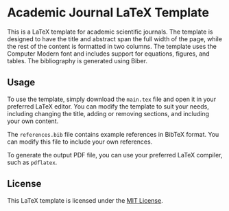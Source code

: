 # Academic Journal LaTeX Template

This is a LaTeX template for academic scientific journals. The template is designed to have the title and abstract span the full width of the page, while the rest of the content is formatted in two columns. The template uses the Computer Modern font and includes support for equations, figures, and tables. The bibliography is generated using Biber.

## Usage

To use the template, simply download the `main.tex` file and open it in your preferred LaTeX editor. You can modify the template to suit your needs, including changing the title, adding or removing sections, and including your own content. 

The `references.bib` file contains example references in BibTeX format. You can modify this file to include your own references. 

To generate the output PDF file, you can use your preferred LaTeX compiler, such as `pdflatex`. 

## License

This LaTeX template is licensed under the [MIT License](LICENSE).
